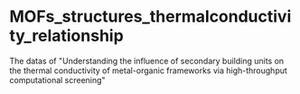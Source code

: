 # MOFs_structures_thermalconductivity_relationship
The datas of "Understanding the influence of secondary building units on the thermal conductivity of metal-organic frameworks via high-throughput computational screening"
